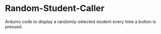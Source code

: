 # Random-Student-Caller
Arduino code to display a randomly-selected student every time a button is pressed.
